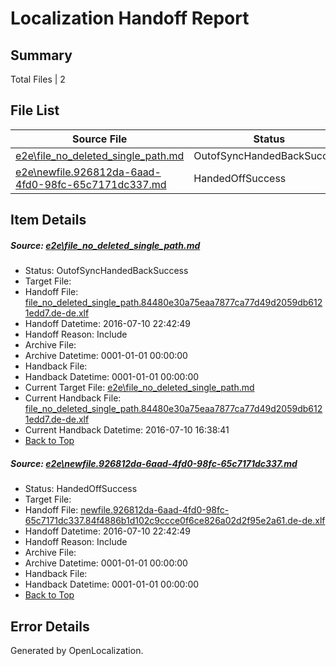 # <a name='report-top'></a> Localization Handoff Report

## Summary
 Total Files | 2

## File List
 Source File | Status | Details 
 ----------- | ------ | ------- 
 [e2e\file_no_deleted_single_path.md](https://github.com/OpenLocalizationTestOrg/oltest/blob/a1975fae1dbb67415b6c329663af26a5c7589507/e2e/file_no_deleted_single_path.md) | OutofSyncHandedBackSuccess | [Details](#1fab26fba33c6647cb44c017bd5de9a6b5c6c9743)
 [e2e\newfile.926812da-6aad-4fd0-98fc-65c7171dc337.md](https://github.com/OpenLocalizationTestOrg/oltest/blob/a1975fae1dbb67415b6c329663af26a5c7589507/e2e/newfile.926812da-6aad-4fd0-98fc-65c7171dc337.md) | HandedOffSuccess | [Details](#fa05cb1c3b80edb0f3c4b4fdd30becd6e7832ba25)

## Item Details
##### <a name='1fab26fba33c6647cb44c017bd5de9a6b5c6c9743'></a> Source: [e2e\file_no_deleted_single_path.md](https://github.com/OpenLocalizationTestOrg/oltest/blob/a1975fae1dbb67415b6c329663af26a5c7589507/e2e/file_no_deleted_single_path.md)
* Status: OutofSyncHandedBackSuccess
* Target File: 
* Handoff File: [file_no_deleted_single_path.84480e30a75eaa7877ca77d49d2059db6121edd7.de-de.xlf](https://github.com/OpenLocalizationTestOrg/olhandoff-e2e/blob/94cca65bc1ce29e80318f5dff427360a9e026c1a/ol-handoff/OpenLocalizationTestOrg/oltest-dede-fly/ci/mt/file_no_deleted_single_path.84480e30a75eaa7877ca77d49d2059db6121edd7.de-de.xlf)
* Handoff Datetime: 2016-07-10 22:42:49
* Handoff Reason: Include
* Archive File: 
* Archive Datetime: 0001-01-01 00:00:00
* Handback File: 
* Handback Datetime: 0001-01-01 00:00:00
* Current Target File: [e2e\file_no_deleted_single_path.md](https://github.com/OpenLocalizationTestOrg/oltest-dede-fly/blob/cc98f7a7f4fa4169f97e0ed0178cc9aec064260f/e2e/file_no_deleted_single_path.md)
* Current Handback File: [file_no_deleted_single_path.84480e30a75eaa7877ca77d49d2059db6121edd7.de-de.xlf](https://github.com/OpenLocalizationTestOrg/olhandback-e2e/blob/5fcb252516f734e0f53f930c3b8cf00fc889e01f/ol-handback/OpenLocalizationTestOrg/oltest-dede-fly/ci/mt/file_no_deleted_single_path.84480e30a75eaa7877ca77d49d2059db6121edd7.de-de.xlf)
* Current Handback Datetime: 2016-07-10 16:38:41
* [Back to Top](#report-top)

##### <a name='fa05cb1c3b80edb0f3c4b4fdd30becd6e7832ba25'></a> Source: [e2e\newfile.926812da-6aad-4fd0-98fc-65c7171dc337.md](https://github.com/OpenLocalizationTestOrg/oltest/blob/a1975fae1dbb67415b6c329663af26a5c7589507/e2e/newfile.926812da-6aad-4fd0-98fc-65c7171dc337.md)
* Status: HandedOffSuccess
* Target File: 
* Handoff File: [newfile.926812da-6aad-4fd0-98fc-65c7171dc337.84f4886b1d102c9ccce0f6ce826a02d2f95e2a61.de-de.xlf](https://github.com/OpenLocalizationTestOrg/olhandoff-e2e/blob/94cca65bc1ce29e80318f5dff427360a9e026c1a/ol-handoff/OpenLocalizationTestOrg/oltest-dede-fly/ci/mt/newfile.926812da-6aad-4fd0-98fc-65c7171dc337.84f4886b1d102c9ccce0f6ce826a02d2f95e2a61.de-de.xlf)
* Handoff Datetime: 2016-07-10 22:42:49
* Handoff Reason: Include
* Archive File: 
* Archive Datetime: 0001-01-01 00:00:00
* Handback File: 
* Handback Datetime: 0001-01-01 00:00:00
* [Back to Top](#report-top)


## Error Details

Generated by OpenLocalization.
